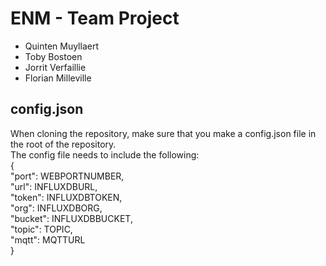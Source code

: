 # ENM - Team Project

- Quinten Muyllaert
- Toby Bostoen
- Jorrit Verfaillie
- Florian Milleville

## config.json

When cloning the repository, make sure that you make a config.json file in the root of the repository.<br>
The config file needs to include the following:<br>
{<br>
"port": WEBPORTNUMBER,<br>
"url": INFLUXDBURL,<br>
"token": INFLUXDBTOKEN,<br>
"org": INFLUXDBORG,<br>
"bucket": INFLUXDBBUCKET,<br>
"topic": TOPIC,<br>
"mqtt": MQTTURL<br>
}<br>
